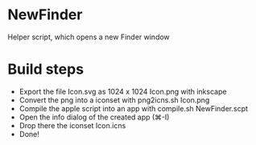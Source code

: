 NewFinder
=========

Helper script, which opens a new Finder window

Build steps
===========

 * Export the file Icon.svg as 1024 x 1024 Icon.png with inkscape
 * Convert the png into a iconset with png2icns.sh Icon.png
 * Compile the apple script into an app with compile.sh NewFinder.scpt
 * Open the info dialog of the created app (⌘-I)
 * Drop there the iconset Icon.icns
 * Done!
 
 
